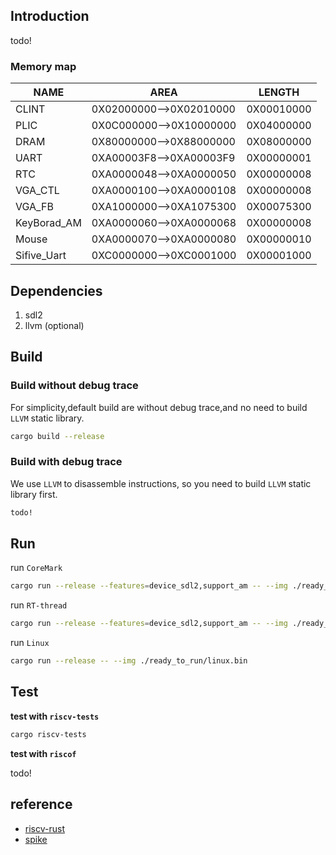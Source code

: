 ## Introduction

todo!

### Memory map
| NAME         | AREA           | LENGTH       |
| ------------ | -------------- | --------- |
| CLINT        | 0X02000000-->0X02010000 | 0X00010000 |
| PLIC         | 0X0C000000-->0X10000000 | 0X04000000 |
| DRAM         | 0X80000000-->0X88000000 | 0X08000000 |
| UART         | 0XA00003F8-->0XA00003F9 | 0X00000001 |
| RTC          | 0XA0000048-->0XA0000050 | 0X00000008 |
| VGA_CTL      | 0XA0000100-->0XA0000108 | 0X00000008 |
| VGA_FB       | 0XA1000000-->0XA1075300 | 0X00075300 |
| KeyBorad_AM  | 0XA0000060-->0XA0000068 | 0X00000008 |
| Mouse        | 0XA0000070-->0XA0000080 | 0X00000010 |
| Sifive_Uart  | 0XC0000000-->0XC0001000 | 0X00001000 |

## Dependencies
1. sdl2
2. llvm (optional)
## Build

### Build without debug trace
For simplicity,default build are without debug trace,and no need to build `LLVM` static library.
```bash
cargo build --release
```
### Build with debug trace
We use `LLVM` to disassemble instructions, so you need to build `LLVM` static library first.

```bash
todo!
```


## Run
run `CoreMark`
```bash
cargo run --release --features=device_sdl2,support_am -- --img ./ready_to_run/coremark-riscv64-nemu.bin
```
run `RT-thread`
```bash
cargo run --release --features=device_sdl2,support_am -- --img ./ready_to_run/rtthread.bin
```
run `Linux`
```bash
cargo run --release -- --img ./ready_to_run/linux.bin
```
## Test
**test with `riscv-tests`**
```bash
cargo riscv-tests
```
**test with `riscof`**

todo! 

## reference
- [riscv-rust](https://github.com/takahirox/riscv-rust)
- [spike](https://github.com/riscv-software-src/riscv-isa-sim)


